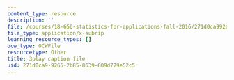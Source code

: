 ```yaml
---
content_type: resource
description: ''
file: /courses/18-650-statistics-for-applications-fall-2016/271d0ca992652b858639809d779e52c5_WW3ZJHPwvyg.srt
file_type: application/x-subrip
learning_resource_types: []
ocw_type: OCWFile
resourcetype: Other
title: 3play caption file
uid: 271d0ca9-9265-2b85-8639-809d779e52c5
---
```

